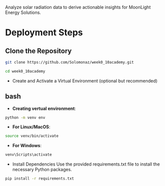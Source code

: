 Analyze solar radiation data to derive actionable insights for MoonLight Energy Solutions.

# Deployment Steps
## Clone the Repository
```bash 
git clone https://github.com/Solomonaz/week0_10academy.git 
```
```bash 
cd week0_10academy 
```
- Create and Activate a Virtual Environment (optional but recommended)

## bash
- **Creating vertual environment**:
```bash
python -m venv env
```
- **For Linux/MacOS**: 
```bash
source venv/bin/activate 
 ``` 
- **For Windows**: 
```bash
venv\Scripts\activate     
 ```  
- Install Dependencies Use the provided requirements.txt file to install the necessary Python packages.
```bash
pip install -r requirements.txt
```